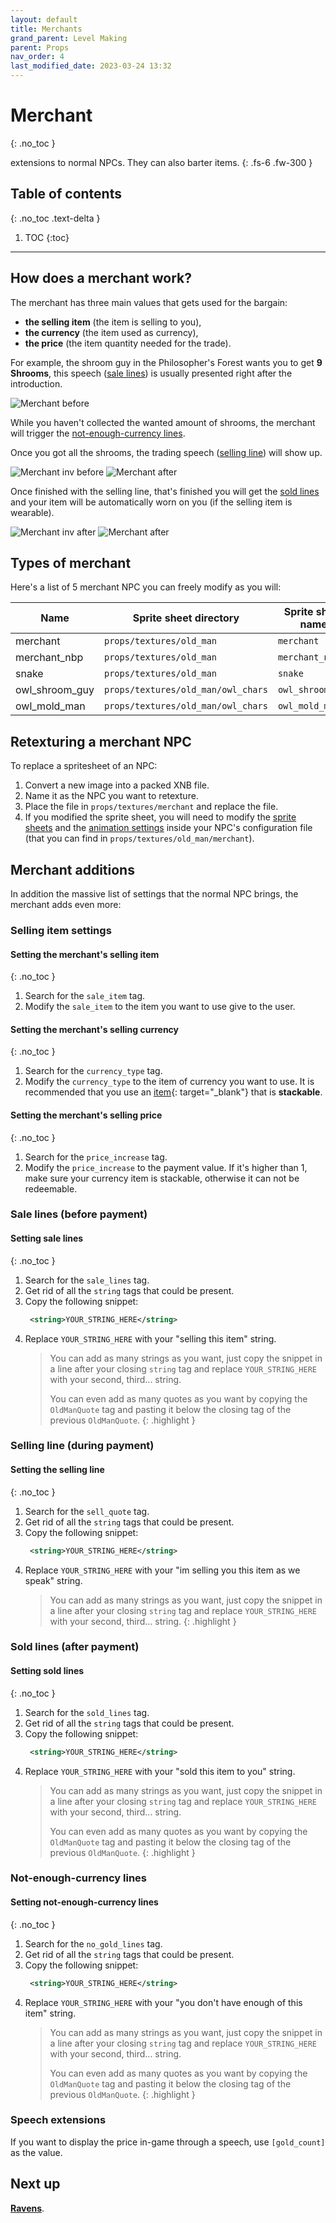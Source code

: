 ```yaml
---
layout: default
title: Merchants
grand_parent: Level Making
parent: Props
nav_order: 4
last_modified_date: 2023-03-24 13:32
---
```


# Merchant
{: .no_toc }

extensions to normal NPCs. They can also barter items.
{: .fs-6 .fw-300 }

## Table of contents
{: .no_toc .text-delta }

1. TOC
{:toc}

---

## How does a merchant work?

The merchant has three main values that gets used for the bargain:
- **the selling item** (the item is selling to you),
- **the currency** (the item used as currency),
- **the price** (the item quantity needed for the trade).

For example, the shroom guy in the Philosopher's Forest wants you to get **9 Shrooms**, this speech ([sale lines](#sale-lines-before-payment)) is usually presented right after the introduction.

![Merchant before]({{site.baseurl}}/images/level-making/props/merchant_before_2.png)

While you haven't collected the wanted amount of shrooms, the merchant will trigger the [not-enough-currency lines](#not-enough-currency-lines).

Once you got all the shrooms, the trading speech ([selling line](#selling-line-during-payment)) will show up.

![Merchant inv before]({{site.baseurl}}/images/level-making/props/merchant_before.png)
![Merchant after]({{site.baseurl}}/images/level-making/props/merchant_after_2.png)

Once finished with the selling line, that's finished you will get the [sold lines](#sold-lines-after-payment) and your item will be automatically worn on you (if the selling item is wearable).

![Merchant inv after]({{site.baseurl}}/images/level-making/props/merchant_after.png)
![Merchant after]({{site.baseurl}}/images/level-making/props/merchant_after_3.png)

## Types of merchant

Here's a list of 5 merchant NPC you can freely modify as you will:

|Name|Sprite sheet directory|Sprite sheet name|
|---|---|---|
|merchant|`props/textures/old_man`|`merchant`|
|merchant_nbp|`props/textures/old_man`|`merchant_nbp`|
|snake|`props/textures/old_man`|`snake`|
|owl_shroom_guy|`props/textures/old_man/owl_chars`|`owl_shroom_guy`|
|owl_mold_man|`props/textures/old_man/owl_chars`|`owl_mold_man`|

## Retexturing a merchant NPC

To replace a spritesheet of an NPC:

1. Convert a new image into a packed XNB file.
2. Name it as the NPC you want to retexture.
3. Place the file in `props/textures/merchant` and replace the file.
4. If you modified the sprite sheet, you will need to modify the [sprite sheets]({{site.baseurl}}/level-making/props/npcs#sprite-sheet) and the [animation settings]({{site.baseurl}}/level-making/props/npcs#animation-settings) inside your NPC's configuration file (that you can find in `props/textures/old_man/merchant`).

## Merchant additions

In addition the massive list of settings that the normal NPC brings, the merchant adds even more:

### Selling item settings

#### Setting the merchant's selling item
{: .no_toc }

1. Search for the `sale_item` tag.
2. Modify the `sale_item` to the item you want to use give to the user.


#### Setting the merchant's selling currency
{: .no_toc }

1. Search for the `currency_type` tag.
2. Modify the `currency_type` to the item of currency you want to use. It is recommended that you use an [item]({{site.baseurl}}/api/items){: target="_blank"} that is **stackable**.

#### Setting the merchant's selling price
{: .no_toc }

1. Search for the `price_increase` tag.
2. Modify the `price_increase` to the payment value. If it's higher than 1, make sure your currency item is stackable, otherwise it can not be redeemable.

### Sale lines (before payment)

#### Setting sale lines
{: .no_toc }

1. Search for the `sale_lines` tag.
2. Get rid of all the `string` tags that could be present.
3. Copy the following snippet:
   ```xml
    <string>YOUR_STRING_HERE</string>
   ```
4. Replace `YOUR_STRING_HERE` with your "selling this item" string.
   > You can add as many strings as you want, just copy the snippet in a line after your closing `string` tag and replace `YOUR_STRING_HERE` with your second, third... string.
   > 
   > You can even add as many quotes as you want by copying the `OldManQuote` tag and pasting it below the closing tag of the previous `OldManQuote`.
   {: .highlight }

### Selling line (during payment)

#### Setting the selling line
{: .no_toc }

1. Search for the `sell_quote` tag.
2. Get rid of all the `string` tags that could be present.
3. Copy the following snippet:
   ```xml
    <string>YOUR_STRING_HERE</string>
   ```
4. Replace `YOUR_STRING_HERE` with your "im selling you this item as we speak" string.
   > You can add as many strings as you want, just copy the snippet in a line after your closing `string` tag and replace `YOUR_STRING_HERE` with your second, third... string.
   {: .highlight }

### Sold lines (after payment)

#### Setting sold lines
{: .no_toc }

1. Search for the `sold_lines` tag.
2. Get rid of all the `string` tags that could be present.
3. Copy the following snippet:
   ```xml
    <string>YOUR_STRING_HERE</string>
   ```
4. Replace `YOUR_STRING_HERE` with your "sold this item to you" string.
   > You can add as many strings as you want, just copy the snippet in a line after your closing `string` tag and replace `YOUR_STRING_HERE` with your second, third... string.
   > 
   > You can even add as many quotes as you want by copying the `OldManQuote` tag and pasting it below the closing tag of the previous `OldManQuote`.
   {: .highlight }

### Not-enough-currency lines

#### Setting not-enough-currency lines
{: .no_toc }

1. Search for the `no_gold_lines` tag.
2. Get rid of all the `string` tags that could be present.
3. Copy the following snippet:
   ```xml
    <string>YOUR_STRING_HERE</string>
   ```
4. Replace `YOUR_STRING_HERE` with your "you don't have enough of this item" string.
   > You can add as many strings as you want, just copy the snippet in a line after your closing `string` tag and replace `YOUR_STRING_HERE` with your second, third... string.
   > 
   > You can even add as many quotes as you want by copying the `OldManQuote` tag and pasting it below the closing tag of the previous `OldManQuote`.
   {: .highlight }

### Speech extensions

If you want to display the price in-game through a speech, use `[gold_count]` as the value.

## Next up

[**Ravens**]({{site.baseurl}}/level-making/props/ravens).